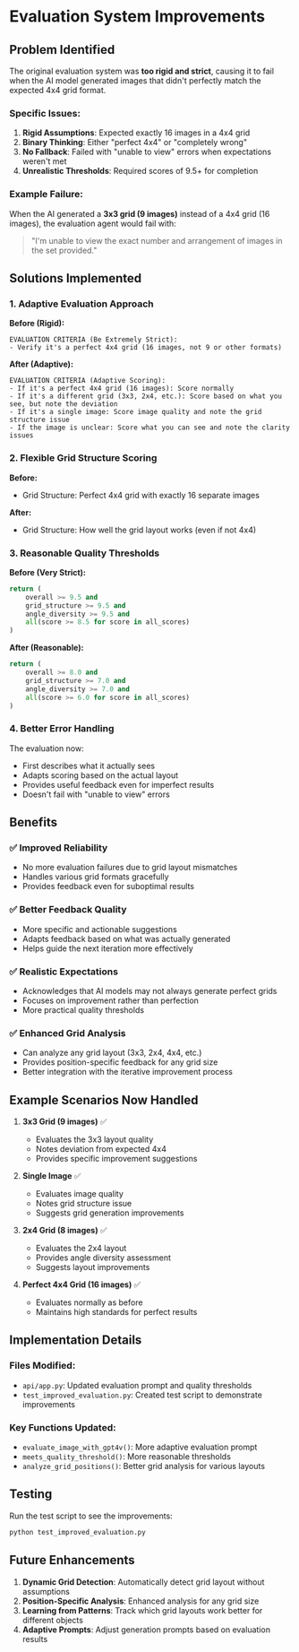# Evaluation System Improvements

## Problem Identified

The original evaluation system was **too rigid and strict**, causing it to fail when the AI model generated images that didn't perfectly match the expected 4x4 grid format.

### Specific Issues:
1. **Rigid Assumptions**: Expected exactly 16 images in a 4x4 grid
2. **Binary Thinking**: Either "perfect 4x4" or "completely wrong"
3. **No Fallback**: Failed with "unable to view" errors when expectations weren't met
4. **Unrealistic Thresholds**: Required scores of 9.5+ for completion

### Example Failure:
When the AI generated a **3x3 grid (9 images)** instead of a 4x4 grid (16 images), the evaluation agent would fail with:
> "I'm unable to view the exact number and arrangement of images in the set provided."

## Solutions Implemented

### 1. Adaptive Evaluation Approach

**Before (Rigid):**
```
EVALUATION CRITERIA (Be Extremely Strict):
- Verify it's a perfect 4x4 grid (16 images, not 9 or other formats)
```

**After (Adaptive):**
```
EVALUATION CRITERIA (Adaptive Scoring):
- If it's a perfect 4x4 grid (16 images): Score normally
- If it's a different grid (3x3, 2x4, etc.): Score based on what you see, but note the deviation
- If it's a single image: Score image quality and note the grid structure issue
- If the image is unclear: Score what you can see and note the clarity issues
```

### 2. Flexible Grid Structure Scoring

**Before:**
- Grid Structure: Perfect 4x4 grid with exactly 16 separate images

**After:**
- Grid Structure: How well the grid layout works (even if not 4x4)

### 3. Reasonable Quality Thresholds

**Before (Very Strict):**
```python
return (
    overall >= 9.5 and
    grid_structure >= 9.5 and
    angle_diversity >= 9.5 and
    all(score >= 8.5 for score in all_scores)
)
```

**After (Reasonable):**
```python
return (
    overall >= 8.0 and
    grid_structure >= 7.0 and
    angle_diversity >= 7.0 and
    all(score >= 6.0 for score in all_scores)
)
```

### 4. Better Error Handling

The evaluation now:
- First describes what it actually sees
- Adapts scoring based on the actual layout
- Provides useful feedback even for imperfect results
- Doesn't fail with "unable to view" errors

## Benefits

### ✅ Improved Reliability
- No more evaluation failures due to grid layout mismatches
- Handles various grid formats gracefully
- Provides feedback even for suboptimal results

### ✅ Better Feedback Quality
- More specific and actionable suggestions
- Adapts feedback based on what was actually generated
- Helps guide the next iteration more effectively

### ✅ Realistic Expectations
- Acknowledges that AI models may not always generate perfect grids
- Focuses on improvement rather than perfection
- More practical quality thresholds

### ✅ Enhanced Grid Analysis
- Can analyze any grid layout (3x3, 2x4, 4x4, etc.)
- Provides position-specific feedback for any grid size
- Better integration with the iterative improvement process

## Example Scenarios Now Handled

1. **3x3 Grid (9 images)** ✅
   - Evaluates the 3x3 layout quality
   - Notes deviation from expected 4x4
   - Provides specific improvement suggestions

2. **Single Image** ✅
   - Evaluates image quality
   - Notes grid structure issue
   - Suggests grid generation improvements

3. **2x4 Grid (8 images)** ✅
   - Evaluates the 2x4 layout
   - Provides angle diversity assessment
   - Suggests layout improvements

4. **Perfect 4x4 Grid (16 images)** ✅
   - Evaluates normally as before
   - Maintains high standards for perfect results

## Implementation Details

### Files Modified:
- `api/app.py`: Updated evaluation prompt and quality thresholds
- `test_improved_evaluation.py`: Created test script to demonstrate improvements

### Key Functions Updated:
- `evaluate_image_with_gpt4v()`: More adaptive evaluation prompt
- `meets_quality_threshold()`: More reasonable thresholds
- `analyze_grid_positions()`: Better grid analysis for various layouts

## Testing

Run the test script to see the improvements:
```bash
python test_improved_evaluation.py
```

## Future Enhancements

1. **Dynamic Grid Detection**: Automatically detect grid layout without assumptions
2. **Position-Specific Analysis**: Enhanced analysis for any grid size
3. **Learning from Patterns**: Track which grid layouts work better for different objects
4. **Adaptive Prompts**: Adjust generation prompts based on evaluation results 